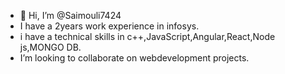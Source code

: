 - 👋 Hi, I’m @Saimouli7424
- I have a 2years work experience in infosys.
- i have a technical skills in c++,JavaScript,Angular,React,Node js,MONGO DB.
- I’m looking to collaborate on webdevelopment projects.

<!---
Saimouli7424/Saimouli7424 is a ✨ special ✨ repository because its `README.md` (this file) appears on your GitHub profile.
You can click the Preview link to take a look at your changes.
--->
